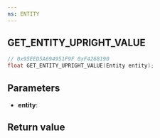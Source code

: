 ```yaml
---
ns: ENTITY
---
```

## GET_ENTITY_UPRIGHT_VALUE

```c
// 0x95EED5A694951F9F 0xF4268190
float GET_ENTITY_UPRIGHT_VALUE(Entity entity);
```


## Parameters
* **entity**: 

## Return value
